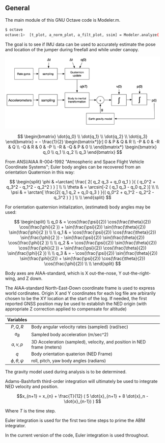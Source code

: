 ## General

The main module of this GNU Octave code is Modeler.m.

```bash
$ octave
octave:1>  [t_plot, a_norm_plot, a_filt_plot, ssim] = Modeler.analyze('LOG00014.TXT');
```

The goal is to see if IMU data can be used to accurately estimate the
pose and location of the jumper during freefall and while under canopy.

![](../images/inertial1.png)

$$
\begin{bmatrix}
\dot{q_0} \\
\dot{q_1} \\
\dot{q_2} \\
\dot{q_3}
\end{bmatrix} = - \frac{1}{2} \begin{bmatrix*}[r] 
 0  &  P  &  Q  &  R \\
-P  &  0  & -R  & Q \\
-Q  &  R  & 0   & -P \\
-R  & -Q  &  P  &  0 \\
\end{bmatrix*}
\begin{bmatrix}
q_0 \\
q_1 \\
q_2 \\
q_3
\end{bmatrix}
$$

From ANSI/AIAA R-004-1992 "Atmospheric and Space Flight Vehicle Coordinate Systems"; Euler body angles can be recovered from an orientation Quaternion in this way:

$$
\begin{split}
\phi & =\arctan[ \frac{ 2( q_2 q_3 + q_0 q_1 ) }{ ( q_0^2 + q_3^2 - q_1^2 - q_2^2 ) } ] \\
\\
\theta & = \arcsin[-2 ( q_1 q_3 - q_0 q_2 )] \\
\\
\psi & =  \arctan[ \frac{2( q_1 q_2 + q_0 q_3 ) }{( q_0^2 + q_1^2 - q_2^2 - q_3^2 ) } ] \\
\\
\end{split}
$$

For orientation quaternion initialization, (estimated) body angles may be used:

$$
\begin{split} 
\\
q_0 & = \cos(\frac{\psi}{2}) \cos(\frac{\theta}{2})  \cos(\frac{\phi}{2 }) + 
      \sin(\frac{\psi}{2}) \sin(\frac{\theta}{2})  \sin(\frac{\phi}{2 }) \\
\\
q_1 & = \cos(\frac{\psi}{2}) \cos(\frac{\theta}{2})  \sin(\frac{\phi}{2 }) -
      \sin(\frac{\psi}{2}) \sin(\frac{\theta}{2})  \cos(\frac{\phi}{2 }) \\
\\
q_2 & = \cos(\frac{\psi}{2}) \sin(\frac{\theta}{2})  \cos(\frac{\phi}{2 }) +
      \sin(\frac{\psi}{2}) \cos(\frac{\theta}{2})  \sin(\frac{\phi}{2 }) \\
\\
q_3 & = - \cos(\frac{\psi}{2}) \sin(\frac{\theta}{2})  \sin(\frac{\phi}{2}) +
      \sin(\frac{\psi}{2}) \cos(\frac{\theta}{2})  \cos(\frac{\phi}{2}) \\
\\
\end{split}
$$

Body axes are AIAA-standard, which is X out-the-nose, Y out-the-right-wing, and Z down.

The AIAA-standard North-East-Down coordinate frame is used to express world cordinates. Origin X and Y coordinates for each log file are arbirarily chosen to be the XY location at the start of the log. If needed, the first reported GNSS position may be used to establish the NED origin (with appropriate Z correction applied to compensate for altitude)

|   Variables       |                        |
|:------------------:|------------------------|
| $P, Q, R$     | Body angular velocity rates (sampled) (rad/sec) |
| $a_{B}$ | Sampled body acceleration (m/sec^2)
| $a, v, p$     | 3D Acceleration (sampled), velocity, and position in NED frame (meters) |
| $q$             | Body orientation quaterion (NED Frame) |
| $\phi, \theta, \psi$ | roll, pitch, yaw body angles (radians) |

The gravity model used during analysis is to be determined.

Adams-Bashforth third-order integration will ultimately be used to integrate NED velocity and position.

$$x_{n+1} = x_{n} + \frac{T}{12} ( 5 \dot{x}_{n+1} + 8 \dot{x}_n - \dot{x}_{n-1}) ) $$

Where $T$ is the time step.

Euler integration is used for the first two time steps to prime the ABM integrator.

In the current version of the code, Euler integration is used throughout.